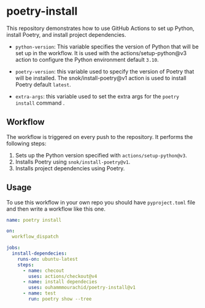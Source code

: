 # poetry-install

This repository demonstrates how to use GitHub Actions to set up Python, install Poetry, and install project dependencies.

- `python-version`: This variable specifies the version of Python that will be set up in the workflow. It is used with the actions/setup-python@v3 action to configure the Python environment default `3.10`.

- `poetry-version`: this variable used to specify the version of Poetry that will be installed. The snok/install-poetry@v1 action is used to install Poetry default `latest`.

- `extra-args`: this variable used to set the extra args for the `poetry install` command .

## Workflow

The workflow is triggered on every push to the repository. It performs the following steps:

1. Sets up the Python version specified with `actions/setup-python@v3`.
2. Installs Poetry using `snok/install-poetry@v1`.
3. Installs project dependencies using Poetry.

## Usage

To use this workflow in your own repo you should have `pyproject.toml` file and then write a workflow like this one.

```yml
name: poetry install

on:
  workflow_dispatch

jobs:
  install-dependecies:
    runs-on: ubuntu-latest
    steps:
      - name: checout
        uses: actions/checkout@v4
      - name: install dependecies
        uses: ouhammmourachid/poetry-install@v1
      - name: test
        run: poetry show --tree

```
